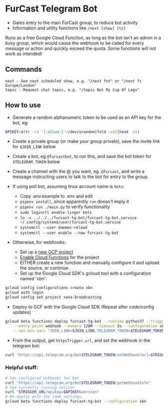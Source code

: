 # FurCast Telegram Bot

* Gates entry to the main FurCast group, to reduce bot activity
* Information and utility functions like `/next [show] [tz]`

Runs as a free Google Cloud Function, as long as the bot isn't an admin in a
busy group, which would cause the webhook to be called for every message or
action and quickly exceed the quota. Some functions will not work as intended!

## Commands
```
next - See next scheduled show, e.g. "/next fnt" or "/next fc Europe/London"
topic - Request chat topic, e.g. "/topic Not My Cup Of Legs"
```

## How to use

* Generate a random alphanumeric token to be used as an API key for the bot, eg:

```bash
APIKEY=$(tr -cd '[:alnum:]'</dev/urandom|fold -w32|head -n1)
```
* Create a private group (or make your group private), save the invite link for
  `$JOIN_LINK` below
* Create a bot, eg `@furcastbot`, to run this, and save the bot token for
  `$TELEGRAM_TOKEN` below
* Create a channel with the @ you want, eg. `@furcast`, and write a message
  instructing users to talk to the bot for entry to the group.
* If using poll bot, assuming linux account name is `bots`:
  * Copy .env.example to .env and edit
  * `pipenv install`, since apparently `run` doesn't imply it
  * `pipenv run ./main.py` to verify functionality
  * `sudo loginctl enable-linger bots`
  * `ln -s ../../../furcast-tg-bot/furcast-tg-bot.service
    ~/.config/systemd/user/furcast-tg-bot.service`
  * `systemctl --user daemon-reload`
  * `systemctl --user enable --now furcast-tg-bot`

* Otherwise, for webhooks:
  * Set up a
    [new GCP project](https://console.cloud.google.com/projectcreate?previousPage=%2Ffunctions%2Flist)
  * [Enable Cloud Functions](https://console.cloud.google.com/flows/enableapi?apiid=cloudfunctions)
    for the project
  * EITHER create a new function and manually configure it and upload the source, or continue:
  * Set up the Google Cloud SDK's gcloud tool with a configuration named 'xbn':

```bash
gcloud config configurations create xbn
gcloud auth login
gcloud config set project xana-broadcasting
```

* Deploy to GCF with the Google Cloud SDK (Repeat after code/config updates)

```bash
gcloud beta functions deploy furcast-tg-bot --runtime python37 --trigger-http \
    --entry-point webhook --memory 128M --timeout 3s --configuration xbn \
    --set-env-vars "JOIN_LINK=$JOIN_LINK,TELEGRAM_TOKEN=$TELEGRAM_TOKEN,APIKEY=$APIKEY"
```

* From the output, get `httpsTrigger.url`, and set the webhook in the telegram bot:

```bash
curl "https://api.telegram.org/bot$TELEGRAM_TOKEN/setWebhook?url=$TRIGGER_URL&apikey=$APIKEY"
```

### Helpful stuff:
```bash
# See configured webhooks for bot
curl "https://api.telegram.org/bot$TELEGRAM_TOKEN/getWebhookInfo"
# See currently running version
curl "$TRIGGER_URL?apikey=$APIKEY&version"
# Re-deploy with the same settings,
gcloud beta functions deploy furcast-tg-bot --configuration xbn
```
